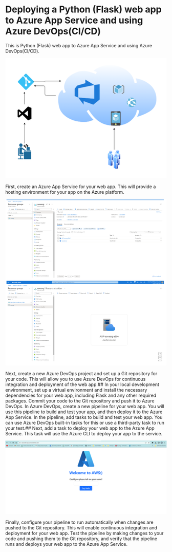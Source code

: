 # Deploying a Python (Flask) web app to Azure App Service and using Azure DevOps(CI/CD)

This is Python (Flask) web app to Azure App Service and using Azure DevOps(CI/CD).


![Alt text](media/1.png)


First, create an Azure App Service for your web app. This will provide a hosting environment for your app on the Azure platform.


![Alt text](media/2.png)


Next, create a new Azure DevOps project and set up a Git repository for your code. This will allow you to use Azure DevOps for continuous integration and deployment of the web app.## In your local development environment, set up a virtual environment and install the necessary dependencies for your web app, including Flask and any other required packages. Commit your code to the Git repository and push it to Azure DevOps. In Azure DevOps, create a new pipeline for your web app. You will use this pipeline to build and test your app, and then deploy it to the Azure App Service. In the pipeline, add tasks to build and test your web app. You can use Azure DevOps built-in tasks for this or use a third-party task to run your test.## Next, add a task to deploy your web app to the Azure App Service. This task will use the Azure CLI to deploy your app to the service.


![Alt text](media/4.png)


Finally, configure your pipeline to run automatically when changes are pushed to the Git repository. This will enable continuous integration and deployment for your web app. Test the pipeline by making changes to your code and pushing them to the Git repository, and verify that the pipeline runs and deploys your web app to the Azure App Service.



